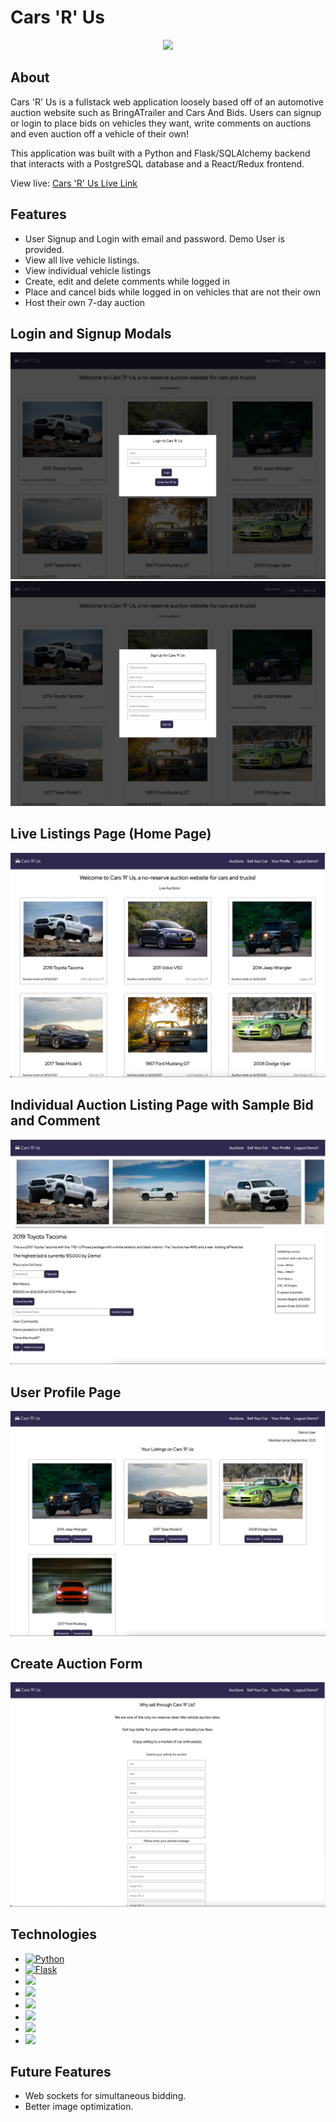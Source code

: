 # Cars 'R' Us

<p align='center'>
   <img src='https://sunny-capstone-project.s3.us-west-1.amazonaws.com/images-for-site/logo/carsrus-transparent.001.png'>
</p>

## About


Cars 'R' Us is a fullstack web application loosely based off of an automotive auction website such as BringATrailer and Cars And Bids. Users can signup or login to place bids on vehicles they want, write comments on auctions and even auction off a vehicle of their own! 

This application was built with a Python and Flask/SQLAlchemy backend that interacts with a PostgreSQL database and a React/Redux frontend.

View live: <a href='https://carsrus-capstone.herokuapp.com/'>Cars 'R' Us Live Link</a>


## Features
- User Signup and Login with email and password. Demo User is provided.
- View all live vehicle listings.
- View individual vehicle listings
- Create, edit and delete comments while logged in
- Place and cancel bids while logged in on vehicles that are not their own
- Host their own 7-day auction

## Login and Signup Modals

<img src='https://github.com/sunnymallick/carsrus-capstone-project/blob/main/db-schema-and-logo/readme-pics/login-screenshot.png' />

<img src='https://github.com/sunnymallick/carsrus-capstone-project/blob/main/db-schema-and-logo/readme-pics/signup-screenshot.png' />

## Live Listings Page (Home Page)

<img src='https://github.com/sunnymallick/carsrus-capstone-project/blob/main/db-schema-and-logo/readme-pics/home-page.png' />

## Individual Auction Listing Page with Sample Bid and Comment

<img src='https://github.com/sunnymallick/carsrus-capstone-project/blob/main/db-schema-and-logo/readme-pics/individual-page.png' />

## User Profile Page

<img src='https://github.com/sunnymallick/carsrus-capstone-project/blob/main/db-schema-and-logo/readme-pics/user-profile.png' />

## Create Auction Form

<img src='https://github.com/sunnymallick/carsrus-capstone-project/blob/main/db-schema-and-logo/readme-pics/create-auction-form.png' />

## Technologies
- <a href="https://www.python.org/"><img alt="Python" src="https://img.shields.io/badge/-Python-3776AB?style=flat-square&logo=Python&logoColor=white&" /></a>
- <a href="https://flask.palletsprojects.com/en/1.1.x/"><img alt="Flask" src="https://img.shields.io/badge/-Flask-000000?style=flat-square&logo=Flask&logoColor=white" /></a>
- <a href="https://developer.mozilla.org/en-US/docs/Web/CSS"><img src="https://img.shields.io/badge/-CSS3-1572B6?logo=CSS3" /></a>
- <a href="https://developer.mozilla.org/en-US/docs/Web/HTML"><img src="https://img.shields.io/badge/-HTML5-E34F26?logo=HTML5&logoColor=ffffff" /></a>
- <a href="https://www.postgresql.org/"><img src="https://img.shields.io/badge/-PostgreSQL-336791?logo=PostgreSQL" /></a>
- <a href="https://reactjs.org/"><img src="https://img.shields.io/badge/-React-61DAFB?logo=React&logoColor=333333" /></a>
- <a href="https://redux.js.org/"><img src="https://img.shields.io/badge/-Redux-764ABC?logo=Redux" /></a>
- <a href=https://www.sqlalchemy.org/><img src=https://img.shields.io/badge/-SQLAlchemy-red /></a>

## Future Features
- Web sockets for simultaneous bidding.
- Better image optimization.
